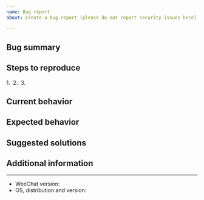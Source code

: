 ```yaml
---
name: Bug report
about: Create a bug report (please do not report security issues here)

---
```


<!-- Please do not report any security issue here, see file Contributing.adoc -->

## Bug summary



## Steps to reproduce

1. 
2. 
3. 

## Current behavior



## Expected behavior



## Suggested solutions



## Additional information



---

<!-- MANDATORY INFO: -->

- WeeChat version: 
- OS, distribution and version: 
